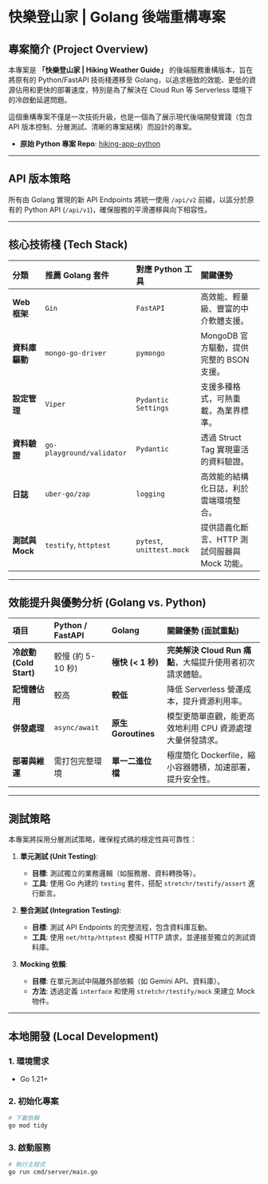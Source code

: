 # 快樂登山家 | Golang 後端重構專案

## 專案簡介 (Project Overview)

本專案是 **「快樂登山家 | Hiking Weather Guide」** 的後端服務重構版本，旨在將原有的 Python/FastAPI 技術棧遷移至 Golang，以追求極致的效能、更低的資源佔用和更快的部署速度，特別是為了解決在 Cloud Run 等 Serverless 環境下的冷啟動延遲問題。

這個重構專案不僅是一次技術升級，也是一個為了展示現代後端開發實踐（包含 API 版本控制、分層測試、清晰的專案結構）而設計的專案。

- **原始 Python 專案 Repo**: [hiking-app-python](https://github.com/WuSKai403/hiking-app-python)

---

## API 版本策略

所有由 Golang 實現的新 API Endpoints 將統一使用 `/api/v2` 前綴，以區分於原有的 Python API (`/api/v1`)，確保服務的平滑遷移與向下相容性。

---

## 核心技術棧 (Tech Stack)

| 分類 | 推薦 Golang 套件 | 對應 Python 工具 | 關鍵優勢 |
| :--- | :--- | :--- | :--- |
| **Web 框架** | `Gin` | `FastAPI` | 高效能、輕量級、豐富的中介軟體支援。 |
| **資料庫驅動** | `mongo-go-driver` | `pymongo` | MongoDB 官方驅動，提供完整的 BSON 支援。 |
| **設定管理** | `Viper` | `Pydantic Settings` | 支援多種格式，可熱重載，為業界標準。 |
| **資料驗證** | `go-playground/validator` | `Pydantic` | 透過 Struct Tag 實現靈活的資料驗證。 |
| **日誌** | `uber-go/zap` | `logging` | 高效能的結構化日誌，利於雲端環境整合。 |
| **測試與 Mock** | `testify`, `httptest` | `pytest`, `unittest.mock` | 提供語義化斷言、HTTP 測試伺服器與 Mock 功能。 |

---

## 效能提升與優勢分析 (Golang vs. Python)

| 項目 | Python / FastAPI | Golang | 關鍵優勢 (面試重點) |
| :--- | :--- | :--- | :--- |
| **冷啟動 (Cold Start)** | 較慢 (約 5-10 秒) | **極快 (< 1 秒)** | **完美解決 Cloud Run 痛點**，大幅提升使用者初次請求體驗。 |
| **記憶體佔用** | 較高 | **較低** | 降低 Serverless 營運成本，提升資源利用率。 |
| **併發處理** | `async/await` | **原生 Goroutines** | 模型更簡單直觀，能更高效地利用 CPU 資源處理大量併發請求。 |
| **部署與維運** | 需打包完整環境 | **單一二進位檔** | 極度簡化 Dockerfile，縮小容器體積，加速部署，提升安全性。 |

---

## 測試策略

本專案將採用分層測試策略，確保程式碼的穩定性與可靠性：

1.  **單元測試 (Unit Testing)**:
    *   **目標**: 測試獨立的業務邏輯（如服務層、資料轉換等）。
    *   **工具**: 使用 Go 內建的 `testing` 套件，搭配 `stretchr/testify/assert` 進行斷言。

2.  **整合測試 (Integration Testing)**:
    *   **目標**: 測試 API Endpoints 的完整流程，包含資料庫互動。
    *   **工具**: 使用 `net/http/httptest` 模擬 HTTP 請求，並連接至獨立的測試資料庫。

3.  **Mocking 依賴**:
    *   **目標**: 在單元測試中隔離外部依賴（如 Gemini API、資料庫）。
    *   **方法**: 透過定義 `interface` 和使用 `stretchr/testify/mock` 來建立 Mock 物件。

---

## 本地開發 (Local Development)

### 1. 環境需求
- Go 1.21+

### 2. 初始化專案
```bash
# 下載依賴
go mod tidy
```

### 3. 啟動服務
```bash
# 執行主程式
go run cmd/server/main.go
